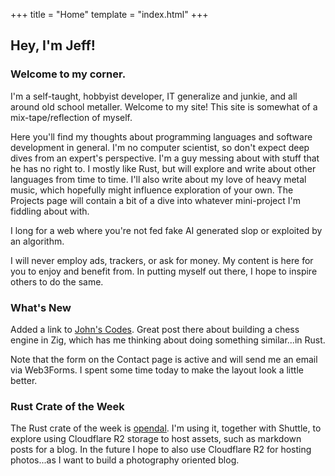 +++
title = "Home"
template = "index.html"
+++

## Hey, I'm Jeff!

### Welcome to my corner.

I'm a self-taught, hobbyist developer, IT generalize and junkie, and all around old school metaller. Welcome to my site! This site is somewhat of a mix-tape/reflection of myself.

Here you'll find my thoughts about programming languages and software development in general. I'm no computer scientist, so don't expect deep dives from an expert's perspective. I'm a guy messing about with stuff that he has no right to. I mostly like Rust, but will explore and write about other languages from time to time. I'll also write about my love of heavy metal music, which hopefully might influence exploration of your own. The Projects page will contain a bit of a dive into whatever mini-project I'm fiddling about with.

I long for a web where you're not fed fake AI generated slop or exploited by an algorithm.

I will never employ ads, trackers, or ask for money. My content is here for you to enjoy and benefit from. In putting myself out there, I hope to inspire others to do the same.

### What's New

Added a link to [John's Codes](https://johns.codes). Great post there about building a chess engine in Zig, which has me thinking about doing something similar...in Rust.

Note that the form on the Contact page is active and will send me an email via Web3Forms. I spent some time today to make the layout look a little better.

### Rust Crate of the Week

The Rust crate of the week is [opendal](https://crates.io/crates/opendal). I'm using it, together with Shuttle, to explore using Cloudflare R2 storage to host assets, such as markdown posts for a blog. In the future I hope to also use Cloudflare R2 for hosting photos...as I want to build a photography oriented blog.
